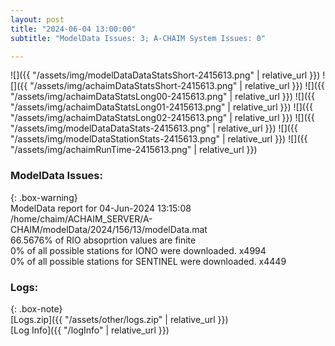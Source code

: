 ```yaml
---
layout: post
title: "2024-06-04 13:00:00"
subtitle: "ModelData Issues: 3; A-CHAIM System Issues: 0"

---
```


![]({{ "/assets/img/modelDataDataStatsShort-2415613.png" | relative_url }})
![]({{ "/assets/img/achaimDataStatsShort-2415613.png" | relative_url }})
![]({{ "/assets/img/achaimDataStatsLong00-2415613.png" | relative_url }})
![]({{ "/assets/img/achaimDataStatsLong01-2415613.png" | relative_url }})
![]({{ "/assets/img/achaimDataStatsLong02-2415613.png" | relative_url }})
![]({{ "/assets/img/modelDataDataStats-2415613.png" | relative_url }})
![]({{ "/assets/img/modelDataStationStats-2415613.png" | relative_url }})
![]({{ "/assets/img/achaimRunTime-2415613.png" | relative_url }})


### ModelData Issues:  
  
{: .box-warning}  
 ModelData report for 04-Jun-2024 13:15:08   
 /home/chaim/ACHAIM_SERVER/A-CHAIM/modelData/2024/156/13/modelData.mat   
 66.5676% of RIO absoprtion values are finite   
 0% of all possible stations for IONO were downloaded. x4994   
 0% of all possible stations for SENTINEL were downloaded. x4449   
  


### Logs:  
  
{: .box-note}  
[Logs.zip]({{ "/assets/other/logs.zip" | relative_url }})  
[Log Info]({{ "/logInfo" | relative_url }})  

